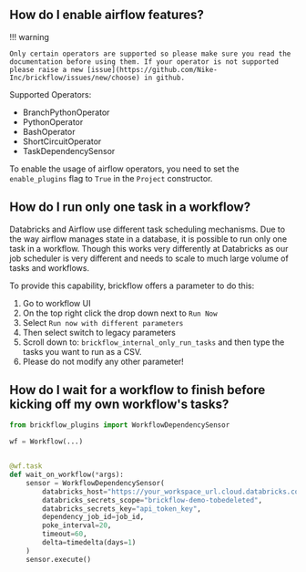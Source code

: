 ## How do I enable airflow features?

!!! warning

    Only certain operators are supported so please make sure you read the documentation before using them. If your operator is not supported 
    please raise a new [issue](https://github.com/Nike-Inc/brickflow/issues/new/choose) in github.

Supported Operators:

* BranchPythonOperator
* PythonOperator
* BashOperator
* ShortCircuitOperator
* TaskDependencySensor

To enable the usage of airflow operators, you need to set the `enable_plugins` flag to `True` in the `Project`
constructor.

## How do I run only one task in a workflow?

Databricks and Airflow use different task scheduling mechanisms. Due to the way airflow manages state in a database, it
is possible to run only one task in a workflow.
Though this works very differently at Databricks as our job scheduler is very different and needs to scale to much large
volume of tasks and workflows.

To provide this capability, brickflow offers a parameter to do this:

1. Go to workflow UI
2. On the top right click the drop down next to `Run Now`
3. Select `Run now with different parameters`
4. Then select switch to legacy parameters
5. Scroll down to: `brickflow_internal_only_run_tasks` and then type the tasks you want to run as a CSV.
6. Please do not modify any other parameter!

## How do I wait for a workflow to finish before kicking off my own workflow's tasks?

```python
from brickflow_plugins import WorkflowDependencySensor

wf = Workflow(...)


@wf.task
def wait_on_workflow(*args):
    sensor = WorkflowDependencySensor(
        databricks_host="https://your_workspace_url.cloud.databricks.com",
        databricks_secrets_scope="brickflow-demo-tobedeleted",
        databricks_secrets_key="api_token_key",
        dependency_job_id=job_id,
        poke_interval=20,
        timeout=60,
        delta=timedelta(days=1)
    )
    sensor.execute()
```
